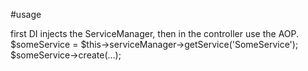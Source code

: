 #usage

first DI injects the ServiceManager, then in the controller use the AOP.
$someService = $this->serviceManager->getService('SomeService');
$someService->create(...);